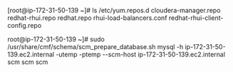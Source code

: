 [root@ip-172-31-50-139 ~]# ls /etc/yum.repos.d
cloudera-manager.repo           redhat-rhui.repo
redhat.repo                     rhui-load-balancers.conf
redhat-rhui-client-config.repo



root@ip-172-31-50-139 ~]# sudo /usr/share/cmf/schema/scm_prepare_database.sh mysql -h ip-172-31-50-139.ec2.internal -utemp -ptemp --scm-host ip-172-31-50-139.ec2.internal scm scm scm

